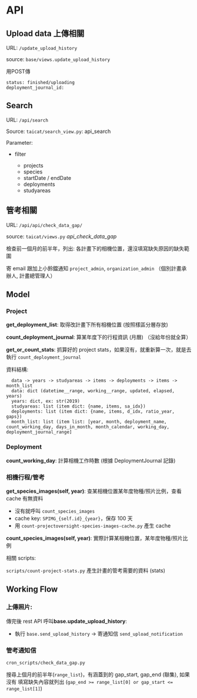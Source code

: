 # API

## Upload data 上傳相關

URL: `/update_upload_history`

source: `base/views.update_upload_history`

用POST傳

```
status: finished/uploading
deployment_journal_id:
```

## Search

URL: `/api/search`

Source: `taicat/search_view.py`: api_search

Parameter:

- filter

  - projects
  - species
  - startDate / endDate
  - deployments
  - studyareas


## 管考相關

URL: `/api/api/check_data_gap/`

source: `taicat/views.py` *api_check_data_gap*

檢查前一個月的前半年，列出: 各計畫下的相機位置，還沒填寫缺失原因的缺失範圍

寄 email 跟加上小鈴鐺通知 `project_admin`, `organization_admin` （個別計畫承辦人, 計畫總管理人）


## Model

### Project

**get_deployment_list**: 取得改計畫下所有相機位置 (按照樣區分層存放)

**count_deployment_journal**: 算某年度下的行程資訊 (月曆) （沒給年份就全算）

**get_or_count_stats**: 抓算好的 project stats，如果沒有，就重新算一次，就是去執行 `count_deployment_journal`

資料結構:

```
  data -> years -> studyareas -> items -> deployments -> items -> month_list
  data: dict (datetime__range, working__range, updated, elapsed, years)
  years: dict, ex: str(2019)
  studyareas: list (item dict: {name, items, sa_idx})
  deployments: list (item dict: {name, items, d_idx, ratio_year, gaps})
  month_list: list (item list: [year, month, deployment_name, count_working_day, days_in_month, month_calendar, working_day, deployment_journal_range]
```

### Deployment

**count_working_day**: 計算相機工作時數 (根據 DeploymentJournal 記錄)

### 相機行程/管考

**get_species_images(self, year)**: 查某相機位置某年度物種/照片比例，查看 cache 有無資料

- 沒有就呼叫 `count_species_images`
- cache key: `SPIMG_{self.id}_{year}`，保存 100 天
- 用 `count-projectoversight-species-images-cache.py`  產生 cache

**count_species_images(self, year)**: 實際計算某相機位置，某年度物種/照片比例

相關 scripts:

`scripts/count-project-stats.py` 產生計畫的管考需要的資料 (stats)

## Working Flow

### 上傳照片:

傳完後 rest API 呼叫**base.update_upload_history**:

- 執行 `base.send_upload_history` -> 寄通知信 `send_upload_notification`

### 管考通知信

`cron_scripts/check_data_gap.py`

搜尋上個月的前半年(`range_list`)，有涵蓋到的 gap\_start, gap\_end (聯集), 如果沒有 填寫缺失內容就列出 (`gap_end >= range_list[0] or gap_start <= range_list[1]`)


